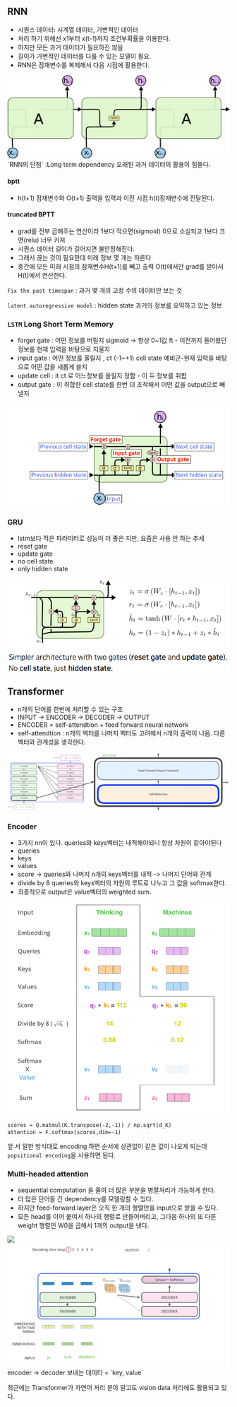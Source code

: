 ## RNN
- 시퀀스 데이터: 시계열 데이터, 가변적인 데이터
- 처리 하기 위해선 x1부터 x(t-1)까지 조건부확률을 이용한다.
- 하지만 모든 과거 데이터가 필요하진 않음
- 길이가 가변적인 데이터를 다룰 수 있는 모델이 필요.
- RNN은 잠재변수를 복제해서 다음 시점에 활용한다.
<img src=image/RNN.png>
`RNN의 단점` :Long term dependency 오래된 과거 데이터의 활용이 힘들다.

#### bptt
- h(t+1) 잠재변수와 O(t+1) 출력을 입력과 이전 시점 h(t)잠재변수에 전달된다.

#### truncated BPTT
- grad를 전부 곱해주는 연산이라 1보다 작으면(sigmoid) 0으로 소실되고 1보다 크면(relu) 너무 커져
- 시퀀스 데이터 길이가 길어지면 불안정해진다.
- 그래서 끊는 것이 필요한데 미래 정보 몇 개는 자른다
- 중간에 모든 미래 시점의 잠재변수H(t+1)를 빼고 출력 O(t)에서만 grad를 받아서 H(t)에서 연산한다.

`Fix the past timespan` : 과거 몇 개의 고정 수의 데이터만 보는 것

`latent autoregressive model` : hidden state 과거의 정보를 요약하고 있는 정보

### `LSTM` Long Short Term Memory
- forget gate : 어떤 정보를 버릴지 sigmoid -> 항상 0~1값 ft - 이전까지 들어왔던 정보를 현재 입력을 바탕으로 지울지 
- input gate : 어떤 정보를 올릴지 , ct (-1~+1) cell state 예비군-현재 입력을 바탕으로 어떤 값을 새롭게 쓸지 
- update cell :  it ct 로 어느정보를 올릴지 정함 - 이 두 정보를 취합
- output gate :  이 취합한 cell state를 한번 더 조작해서 어떤 값을 output으로 빼낼지
<img src=image/LSTM.PNG>

### GRU 
- lstm보다 적은 파라미터로 성능이 더 좋은 지만, 요즘은 사용 안 하는 추세
- reset gate 
- update gate 
- no cell state
- only hidden state
<img src=image/GRU.PNG>

## Transformer
- n개의 단어를 한번에 처리할 수 있는 구조
- INPUT -> ENCODER -> DECODER -> OUTPUT
- ENCODER = self-attendtion + feed forward neural network
- self-attendtion : n개의 벡터를 나머지 벡터도 고려해서 n개의 출력이 나옴. 다른 벡터와 관계성을 생각한다.
<img src=image/transf.png>


### Encoder
- 3가지 nn이 있다. queries와 keys벡터는 내적해야되니 항상 차원이 같아야된다
- queries
- keys
- values
- score -> queries와 나머지 n개의 keys벡터를 내적 -> 나머지 단어와 관계
- divide by 8 queries와 keys벡터의 차원의 루트로 나누고 그 값을 softmax한다.
- 최종적으로 output은 value벡터의 weighted sum.
<img src=image/encoder.png>

    scores = Q.matmul(K.transpose(-2,-1)) / np.sqrt(d_K)
    attention = F.softmax(scores,dim=-1)

앞 서 말한 방식대로 encoding 하면 순서에 상관없이 같은 값이 나오게 되는데
`popsitional encoding`을 사용하면 된다.

### Multi-headed attention
- sequential computation 을 줄여 더 많은 부분을 병렬처리가 가능하게 한다.
- 더 많은 단어들 간 dependency를 모델링할 수 있다.
- 하지만 feed-forward layer은 오직 한 개의 행렬만을 input으로 받을 수 있다. 
- 모든 head를 이어 붙여서 하나의 행렬로 만들어버리고, 그다음 하나의 또 다른 weight 행렬인 W0을 곱해서 1개의 output을 낸다.
<img src=image/mlh.png>

<img src=image/decoder.png>
encoder -> decoder 보내는 데이터 = `key, value`

최근에는 Transformer가 자연어 처리 분야 말고도 vision data 처리에도 활용되고 있다.





























